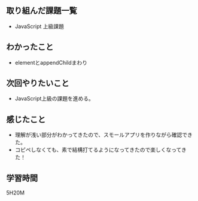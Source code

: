 ## 取り組んだ課題一覧

- JavaScript 上級課題

## わかったこと

- elementとappendChildまわり

## 次回やりたいこと

- JavaScript上級の課題を進める。

## 感じたこと

- 理解が浅い部分がわかってきたので、スモールアプリを作りながら確認できた。
- コピペしなくても、素で結構打てるようになってきたので楽しくなってきた！

## 学習時間
5H20M